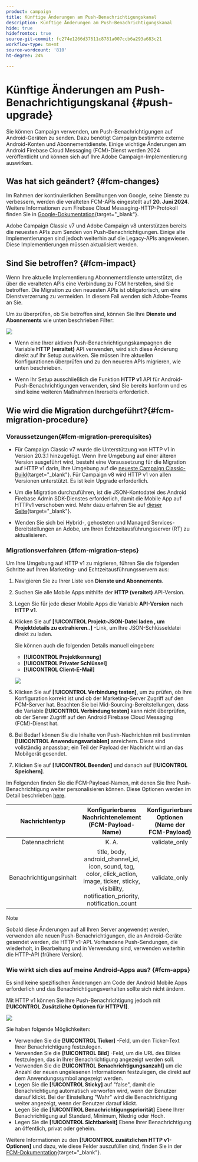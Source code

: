 ```yaml
---
product: campaign
title: Künftige Änderungen am Push-Benachrichtigungskanal
description: Künftige Änderungen am Push-Benachrichtigungskanal
hide: true
hidefromtoc: true
source-git-commit: fc274e1266d37611c8781a007ccb6a293a683c21
workflow-type: tm+mt
source-wordcount: '810'
ht-degree: 24%

---
```


# Künftige Änderungen am Push-Benachrichtigungskanal {#push-upgrade}

Sie können Campaign verwenden, um Push-Benachrichtigungen auf Android-Geräten zu senden. Dazu benötigt Campaign bestimmte externe Android-Konten und Abonnementdienste. Einige wichtige Änderungen am Android Firebase Cloud Messaging (FCM)-Dienst werden 2024 veröffentlicht und können sich auf Ihre Adobe Campaign-Implementierung auswirken.

## Was hat sich geändert? {#fcm-changes}

Im Rahmen der kontinuierlichen Bemühungen von Google, seine Dienste zu verbessern, werden die veralteten FCM-APIs eingestellt auf **20. Juni 2024**. Weitere Informationen zum Firebase Cloud Messaging-HTTP-Protokoll finden Sie in [Google-Dokumentation](https://firebase.google.com/docs/cloud-messaging/http-server-ref){target="_blank"}.

Adobe Campaign Classic v7 und Adobe Campaign v8 unterstützen bereits die neuesten APIs zum Senden von Push-Benachrichtigungen. Einige alte Implementierungen sind jedoch weiterhin auf die Legacy-APIs angewiesen. Diese Implementierungen müssen aktualisiert werden.

## Sind Sie betroffen? {#fcm-impact}

Wenn Ihre aktuelle Implementierung Abonnementdienste unterstützt, die über die veralteten APIs eine Verbindung zu FCM herstellen, sind Sie betroffen. Die Migration zu den neuesten APIs ist obligatorisch, um eine Dienstverzerrung zu vermeiden. In diesem Fall wenden sich Adobe-Teams an Sie.

Um zu überprüfen, ob Sie betroffen sind, können Sie Ihre **Dienste und Abonnements** wie unten beschrieben Filter:

![](assets/filter-services-fcm.png)


* Wenn eine Ihrer aktiven Push-Benachrichtigungskampagnen die Variable **HTTP (veraltet)** API verwenden, wird sich diese Änderung direkt auf Ihr Setup auswirken. Sie müssen Ihre aktuellen Konfigurationen überprüfen und zu den neueren APIs migrieren, wie unten beschrieben.

* Wenn Ihr Setup ausschließlich die Funktion **HTTP v1** API für Android-Push-Benachrichtigungen verwenden, sind Sie bereits konform und es sind keine weiteren Maßnahmen Ihrerseits erforderlich.

## Wie wird die Migration durchgeführt?{#fcm-migration-procedure}

### Voraussetzungen{#fcm-migration-prerequisites}

* Für Campaign Classic v7 wurde die Unterstützung von HTTP v1 in Version 20.3.1 hinzugefügt. Wenn Ihre Umgebung auf einer älteren Version ausgeführt wird, besteht eine Voraussetzung für die Migration auf HTTP v1 darin, Ihre Umgebung auf die [neueste Campaign Classic-Build](https://experienceleague.adobe.com/docs/campaign-classic/using/release-notes/latest-release.html?lang=de){target="_blank"}. Für Campaign v8 wird HTTP v1 von allen Versionen unterstützt. Es ist kein Upgrade erforderlich.

* Um die Migration durchzuführen, ist die JSON-Kontodatei des Android Firebase Admin SDK-Dienstes erforderlich, damit die Mobile App auf HTTPv1 verschoben wird. Mehr dazu erfahren Sie auf [dieser Seite](https://firebase.google.com/docs/admin/setup#initialize-sdk){target="_blank"}.

* Wenden Sie sich bei Hybrid-, gehosteten und Managed Services-Bereitstellungen an Adobe, um Ihren Echtzeitausführungsserver (RT) zu aktualisieren.

### Migrationsverfahren {#fcm-migration-steps}

Um Ihre Umgebung auf HTTP v1 zu migrieren, führen Sie die folgenden Schritte auf Ihren Marketing- und Echtzeitausführungsservern aus:

1. Navigieren Sie zu Ihrer Liste von **Dienste und Abonnements**.
1. Suchen Sie alle Mobile Apps mithilfe der **HTTP (veraltet)** API-Version.
1. Legen Sie für jede dieser Mobile Apps die Variable **API-Version** nach **HTTP v1**.
1. Klicken Sie auf **[!UICONTROL Projekt-JSON-Datei laden , um Projektdetails zu extrahieren..]** -Link, um Ihre JSON-Schlüsseldatei direkt zu laden.

   Sie können auch die folgenden Details manuell eingeben:
   * **[!UICONTROL Projektkennung]**
   * **[!UICONTROL Privater Schlüssel]**
   * **[!UICONTROL Client-E-Mail]**

   ![](assets/android-http-v1-config.png)

1. Klicken Sie auf **[!UICONTROL Verbindung testen]**, um zu prüfen, ob Ihre Konfiguration korrekt ist und ob der Marketing-Server Zugriff auf den FCM-Server hat. Beachten Sie bei Mid-Sourcing-Bereitstellungen, dass die Variable **[!UICONTROL Verbindung testen]** kann nicht überprüfen, ob der Server Zugriff auf den Android Firebase Cloud Messaging (FCM)-Dienst hat.
1. Bei Bedarf können Sie die Inhalte von Push-Nachrichten mit bestimmten **[!UICONTROL Anwendungsvariablen]** anreichern. Diese sind vollständig anpassbar; ein Teil der Payload der Nachricht wird an das Mobilgerät gesendet.
1. Klicken Sie auf **[!UICONTROL Beenden]** und danach auf **[!UICONTROL Speichern]**.

Im Folgenden finden Sie die FCM-Payload-Namen, mit denen Sie Ihre Push-Benachrichtigung weiter personalisieren können. Diese Optionen werden im Detail beschrieben [here](#fcm-apps).

| Nachrichtentyp | Konfigurierbares Nachrichtenelement (FCM-Payload-Name) | Konfigurierbare Optionen (Name der FCM-Payload) |
|:-:|:-:|:-:|
| Datennachricht | K. A. | validate_only |
| Benachrichtigungsinhalt | title, body, android_channel_id, icon, sound, tag, color, click_action, image, ticker, sticky, visibility, notification_priority, notification_count <br> | validate_only |


>[!NOTE]
>
>Sobald diese Änderungen auf all Ihren Server angewendet werden, verwenden alle neuen Push-Benachrichtigungen, die an Android-Geräte gesendet werden, die HTTP v1-API. Vorhandene Push-Sendungen, die wiederholt, in Bearbeitung und in Verwendung sind, verwenden weiterhin die HTTP-API (frühere Version).

### Wie wirkt sich dies auf meine Android-Apps aus? {#fcm-apps}

Es sind keine spezifischen Änderungen am Code der Android Mobile Apps erforderlich und das Benachrichtigungsverhalten sollte sich nicht ändern.

Mit HTTP v1 können Sie Ihre Push-Benachrichtigung jedoch mit **[!UICONTROL Zusätzliche Optionen für HTTPV1]**.

![](assets/android-push-additional-options.png)

Sie haben folgende Möglichkeiten:

* Verwenden Sie die **[!UICONTROL Ticker]** -Feld, um den Ticker-Text Ihrer Benachrichtigung festzulegen.
* Verwenden Sie die **[!UICONTROL Bild]** -Feld, um die URL des Bildes festzulegen, das in Ihrer Benachrichtigung angezeigt werden soll.
* Verwenden Sie die **[!UICONTROL Benachrichtigungsanzahl]** um die Anzahl der neuen ungelesenen Informationen festzulegen, die direkt auf dem Anwendungssymbol angezeigt werden.
* Legen Sie die **[!UICONTROL Sticky]** auf &quot;false&quot;, damit die Benachrichtigung automatisch verworfen wird, wenn der Benutzer darauf klickt. Bei der Einstellung &quot;Wahr&quot; wird die Benachrichtigung weiter angezeigt, wenn der Benutzer darauf klickt.
* Legen Sie die **[!UICONTROL Benachrichtigungspriorität]** Ebene Ihrer Benachrichtigung auf Standard, Minimum, Niedrig oder Hoch.
* Legen Sie die **[!UICONTROL Sichtbarkeit]** Ebene Ihrer Benachrichtigung an öffentlich, privat oder geheim.

Weitere Informationen zu den **[!UICONTROL zusätzlichen HTTP v1-Optionen]** und dazu, wie diese Felder auszufüllen sind, finden Sie in der [FCM-Dokumentation](https://firebase.google.com/docs/reference/fcm/rest/v1/projects.messages#androidnotification){target="_blank"}.

